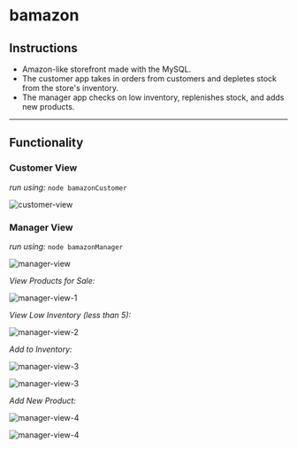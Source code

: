 # bamazon

## Instructions

- Amazon-like storefront made with the MySQL. 
- The customer app takes in orders from customers and depletes stock from the store's inventory.
- The manager app checks on low inventory, replenishes stock, and adds new products.

---

## Functionality

### Customer View
*run using:* `node bamazonCustomer`

![customer-view](screenshots/customer-view.png)

### Manager View
*run using:* `node bamazonManager`

![manager-view](screenshots/manager-view.png)

*View Products for Sale:*

![manager-view-1](screenshots/manager-view-1.png)

*View Low Inventory (less than 5):*

![manager-view-2](screenshots/manager-view-2.png)

*Add to Inventory:*

![manager-view-3](screenshots/manager-view-3.png)

![manager-view-3](screenshots/manager-view-3.gif)

*Add New Product:*

![manager-view-4](screenshots/manager-view-4.png)

![manager-view-4](screenshots/manager-view-4.gif)